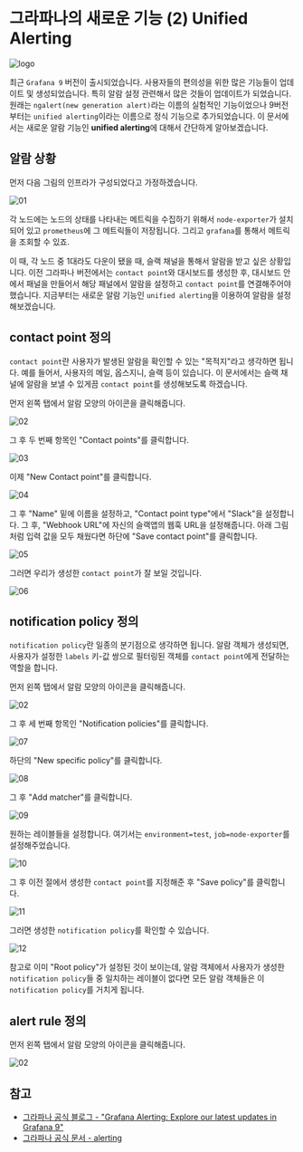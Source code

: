 # 그라파나의 새로운 기능 (2) Unified Alerting

![logo](images/logo.png)

최근 `Grafana 9` 버전이 출시되었습니다. 사용자들의 편의성을 위한 많은 기능들이 업데이트 및 생성되었습니다. 특히 알람 설정 관련해서 많은 것들이 업데이트가 되었습니다. 원래는 `ngalert(new generation alert)`라는 이름의 실험적인 기능이었으나 9버전 부터는 `unified alerting`이라는 이름으로 정식 기능으로 추가되었습니다. 이 문서에서는 새로운 알람 기능인 **unified alerting**에 대해서 간단하게 알아보겠습니다.

## 알람 상황

먼저 다음 그림의 인프라가 구성되었다고 가정하겠습니다.

![01](./images/01.png)

각 노드에는 노드의 상태를 나타내는 메트릭을 수집하기 위해서 `node-exporter`가 설치되어 있고 `prometheus`에 그 메트릭들이 저장됩니다. 그리고 `grafana`를 통해서 메트릭을 조회할 수 있죠.

이 때, 각 노드 중 1대라도 다운이 됐을 때, 슬랙 채널을 통해서 알람을 받고 싶은 상황입니다. 이전 그라파나 버전에서는 `contact point`와 대시보드를 생성한 후, 대시보드 안에서 패널을 만들어서 해당 패널에서 알람을 설정하고 `contact point`를 연결해주어야 했습니다. 지금부터는 새로운 알람 기능인 `unified alerting`을 이용하여 알람을 설정해보겠습니다.

## contact point 정의

`contact point`란 사용자가 발생된 알람을 확인할 수 있는 "목적지"라고 생각하면 됩니다. 예를 들어서, 사용자의 메일, 옵스지니, 슬랙 등이 있습니다. 이 문서에서는 슬랙 채널에 알람을 보낼 수 있게끔 `contact point`를 생성해보도록 하겠습니다.

먼저 왼쪽 탭에서 알람 모양의 아이콘을 클릭해줍니다.

![02](./images/02.png)

그 후 두 번째 항목인 "Contact points"를 클릭합니다.

![03](./images/03.png)

이제 "New Contact point"를 클릭합니다.

![04](./images/04.png)

그 후 "Name" 밑에 이름을 설정하고, "Contact point type"에서 "Slack"을 설정합니다. 그 후, "Webhook URL"에 자신의 슬랙앱의 웹훅 URL을 설정해줍니다. 아래 그림처럼 입력 값을 모두 채웠다면 하단에 "Save contact point"를 클릭합니다.

![05](./images/05.png)

그러면 우리가 생성한 `contact point`가 잘 보일 것입니다.

![06](./images/06.png)

## notification policy 정의

`notification policy`란 일종의 분기점으로 생각하면 됩니다. 알람 객체가 생성되면, 사용자가 설정한 `labels` 키-값 쌍으로 필터링된 객체를 `contact point`에게 전달하는 역할을 합니다. 

먼저 왼쪽 탭에서 알람 모양의 아이콘을 클릭해줍니다.

![02](./images/02.png)

그 후 세 번째 항목인 "Notification policies"를 클릭합니다.

![07](./images/07.png)

하단의 "New specific policy"를 클릭합니다. 

![08](./images/08.png)

그 후 "Add matcher"를 클릭합니다.

![09](./images/09.png)

원하는 레이블들을 설정합니다. 여기서는 `environment=test`, `job=node-exporter`를 설정해주었습니다.

![10](./images/10.png)

그 후 이전 절에서 생성한 `contact point`를 지정해준 후 "Save policy"를 클릭합니다.

![11](./images/11.png)

그러면 생성한 `notification policy`를 확인할 수 있습니다.

![12](./images/12.png)

참고로 이미 "Root policy"가 설정된 것이 보이는데, 알람 객체에서 사용자가 생성한 `notification policy`들 중 일치하는 레이블이 없다면 모든 알람 객체들은 이 `notification policy`를 거치게 됩니다. 

## alert rule 정의

먼저 왼쪽 탭에서 알람 모양의 아이콘을 클릭해줍니다.

![02](./images/02.png)

## 참고

* [그라파나 공식 블로그 - "Grafana Alerting: Explore our latest updates in Grafana 9"](https://grafana.com/blog/2022/06/14/grafana-alerting-explore-our-latest-updates-in-grafana-9/)
* [그라파나 공식 문서 - alerting](https://grafana.com/docs/grafana/latest/alerting/)